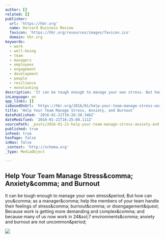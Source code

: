 ```yaml
---
author: []
related: []
publisher:
  url: 'https://hbr.org'
  name: Harvard Business Review
  favicon: 'https://hbr.org/resources/images/favicon.ico'
  domain: hbr.org
keywords:
  - work
  - well-being
  - team
  - managers
  - employees
  - engagement
  - development
  - people
  - resilience
  - monotasking
description: 'It can be tough enough to manage your own stress. But how can you, as a manager, help the members of your team handle their feelings of stress, burnout, or disengagement? Because work is getting more demanding and complex, and because many of us now work in 24/7 environments, anxiety and burnout are not uncommon.'
inLanguage: en
app_links: []
isBasedOnUrl: 'https://hbr.org/2016/01/help-your-team-manage-stress-anxiety-and-burnout'
title: 'Help Your Team Manage Stress, Anxiety, and Burnout'
datePublished: '2016-01-21T16:26:38.346Z'
dateModified: '2016-01-21T16:25:08.111Z'
sourcePath: _posts/2016-01-21-help-your-team-manage-stress-anxiety-and-burnout.md
published: true
inFeed: true
hasPage: false
inNav: false
_context: 'http://schema.org'
_type: MediaObject

---
```

<article style=""><h1>Help Your Team Manage Stress&amp;comma; Anxiety&amp;comma; and Burnout</h1><p>It can be tough enough to manage your own stress&amp;period; But how can you&amp;comma; as a manager&amp;comma; help the members of your team handle their feelings of stress&amp;comma; burnout&amp;comma; or disengagement&amp;quest; Because work is getting more demanding and complex&amp;comma; and because many of us now work in 24&amp;sol;7 environments&amp;comma; anxiety and burnout are not uncommon&amp;period;</p><img src="https://hbr.org/resources/images/article_assets/2016/01/jan16-21-dave-wheeler-health-and-stress-01.jpeg" /></article>